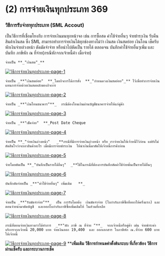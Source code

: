 # (2)    การจ่ายเงินทุกประเภท  369

### วิธีการรับจ่ายทุกประเภท (SML Accout)

เป็นวิธีการที่เชื่อมโยงกับ การจ่ายเงินมนทุกหน้าจอ เช่น การซื้อสด
ค่าใช้จ่ายอื่นๆ จ่ายชำระเงิน รับคืนสินค้าเงินสด ซึ่ง SML
สามารถทำการจ่ายเงินได้ทุกช่องทางไม่ว่า เงินสด เงินสดย่อย เงินโอน เช็ครับ
หักเงินจ่ายล่วงหน้า ตัดมัดจำจ่าย หรือนำไปตัดเป็น รายได้ ตลอดจน
บันทึกค่าใช้จ่ายอื่นๆเพิ่ม และบันทึก ภาษีหัก ณ ที่จ่าย(กรณีหักจากเจ้าหนี้ค้า
เมื่อจ่าย)

    
    
    จ่ายเป็น **_"เงินสด"_**

[![วิธีการจ่ายเงินทุกประเภท-page-1](http://www.smlaccount.com/manual/wp-content/uploads/2017/10/วิธีการจ่ายเงินทุกประเภท-page-1.jpg)](http://www.smlaccount.com/manual/wp-content/uploads/2017/10/วิธีการจ่ายเงินทุกประเภท-page-1.jpg)  
    
    
    จ่ายเป็น _**"เงินสดย่อย"  **_โดยกิจการได้การตั้ง  **_"กำหนดวงเงินสดย่อย"_** ไว้เพื่อทำการจ่ายเงิน แทนการจ่ายด้วยเงินสดหลักของกิจการ

[![วิธีการจ่ายเงินทุกประเภท-page-2](http://www.smlaccount.com/manual/wp-content/uploads/2017/10/วิธีการจ่ายเงินทุกประเภท-page-2.jpg)](http://www.smlaccount.com/manual/wp-content/uploads/2017/10/วิธีการจ่ายเงินทุกประเภท-page-2.jpg)  
    
    
    จ่ายเป็น _**"เงินโอนธนาคาร"**_  กรณีต้องโอนเงินผ่านบัญชีธนาคารจ่ายให้แก่คู่ค้า

[![วิธีการจ่ายเงินทุกประเภท-page-3](http://www.smlaccount.com/manual/wp-content/uploads/2017/10/วิธีการจ่ายเงินทุกประเภท-page-3.jpg)](http://www.smlaccount.com/manual/wp-content/uploads/2017/10/วิธีการจ่ายเงินทุกประเภท-page-3.jpg)  
    
    
    จ่ายเป็น _**"เช็คจ่าย"  **_Post Date Cheque

[![วิธีการจ่ายเงินทุกประเภท-page-4](http://www.smlaccount.com/manual/wp-content/uploads/2017/10/วิธีการจ่ายเงินทุกประเภท-page-4.jpg)](http://www.smlaccount.com/manual/wp-content/uploads/2017/10/วิธีการจ่ายเงินทุกประเภท-page-4.jpg)  
    
    
    จ่ายเป็น **_"จ่ายเงินล่วงหน้า"   _**กรณีที่มีการจ่ายเงินล่วงหน้า หรือ เราจ่ายเงินให้เจ้าหนี้ไว้ก่อน แต่ยังไม่ตัดสินใจว่าจะเอาสินค้าอะไร เมื่อมีการจ่ายชำระเงิน  ให้นำเงินนี้มาตัดให้เจ้าหนี้การค้าก่อน

[![วิธีการจ่ายเงินทุกประเภท-page-5](http://www.smlaccount.com/manual/wp-content/uploads/2017/10/วิธีการจ่ายเงินทุกประเภท-page-5.jpg)](http://www.smlaccount.com/manual/wp-content/uploads/2017/10/วิธีการจ่ายเงินทุกประเภท-page-5.jpg)  
    
    
    จ่ายโดยตัดเป็น **_"บันทึกเป็นรายได้อื่นๆ"  _**ใช้ในกรณีที่ต้องการบันทึกตัดค่าใช้จ่ายนั้นเป็นรายได้อื่นๆ

[![วิธีการจ่ายเงินทุกประเภท-page-6](http://www.smlaccount.com/manual/wp-content/uploads/2017/10/วิธีการจ่ายเงินทุกประเภท-page-6.jpg)](http://www.smlaccount.com/manual/wp-content/uploads/2017/10/วิธีการจ่ายเงินทุกประเภท-page-6.jpg)  
    
    
    บันทึกตัดจ่ายเป็น _**"ค่าใช้จ่ายอื่นๆ" เพิ่มเติม   **_

[![วิธีการจ่ายเงินทุกประเภท-page-7](http://www.smlaccount.com/manual/wp-content/uploads/2017/10/วิธีการจ่ายเงินทุกประเภท-page-7.jpg)](http://www.smlaccount.com/manual/wp-content/uploads/2017/10/วิธีการจ่ายเงินทุกประเภท-page-7.jpg)  
    
    
    จ่ายเป็น _**"รับมัดจำจ่าย"**_  เป็น การรับโดยดึง  เงินมัดจำจ่าย (ใบกำกับภาษีซื้อที่ออกให้ครั้งแรก) และตอนจ่ายนำมาตัดบัญชี  และออกใบกำกับภาษีซื้อเพิ่มเติมให้ ในส่วนที่เหลือ

[![วิธีการจ่ายเงินทุกประเภท-page-8](http://www.smlaccount.com/manual/wp-content/uploads/2017/10/วิธีการจ่ายเงินทุกประเภท-page-8.jpg)](http://www.smlaccount.com/manual/wp-content/uploads/2017/10/วิธีการจ่ายเงินทุกประเภท-page-8.jpg)  
    
    
    กรณีที่ตอนจ่ายเงินทางเราได้ทำการ  _**"หัก ภาษี ณ ที่จ่าย "**_  จากเจ้าหนี้หรือคู่ค้า เช่น จ่ายชำระค่าบริการจากเจ้าหนี้ 20,000 บาท จ่ายเงินออก 19,400  และ ออกเอกสาร ใบภาษีหัก ณ.ที่จ่าย 600 บาท ให้เจ้าหนี้

[![วิธีการจ่ายเงินทุกประเภท-page-9](http://www.smlaccount.com/manual/wp-content/uploads/2017/10/วิธีการจ่ายเงินทุกประเภท-page-9.jpg)](http://www.smlaccount.com/manual/wp-content/uploads/2017/10/วิธีการจ่ายเงินทุกประเภท-page-9.jpg) ****เพิ่มเติม**
**วิธีการกำหนดค่าตั้งต้นระบบ ที่เกี่ยวข้อง** **วิธีการผ่านเช็ครับ
และกระบวนการเช็ค**  


